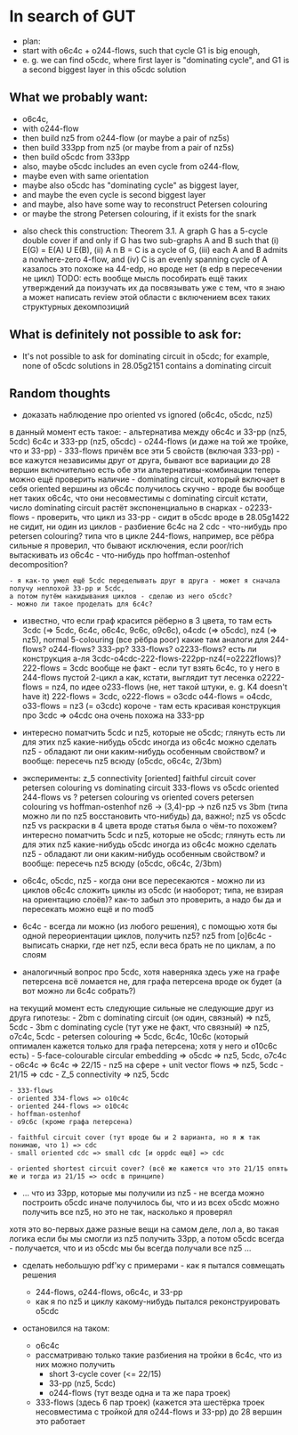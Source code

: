 # In search of GUT

- plan:
- start with o6c4c + o244-flows, such that cycle G1 is big enough,
- e. g. we can find o5cdc, where first layer is "dominating cycle", and G1 is a second biggest layer in this o5cdc solution

## What we probably want:

- o6c4c,
- with o244-flow
- then build nz5 from o244-flow (or maybe a pair of nz5s)
- then build 333pp from nz5 (or maybe from a pair of nz5s)
- then build o5cdc from 333pp
- also, maybe o5cdc includes an even cycle from o244-flow,
- maybe even with same orientation
- maybe also o5cdc has "dominating cycle" as biggest layer,
- and maybe the even cycle is second biggest layer
- and maybe, also have some way to reconstruct Petersen colouring
- or maybe the strong Petersen colouring, if it exists for the snark

+ also check this construction:
Theorem 3.1. A graph G has a 5-cycle double cover if and only if
	G has two sub-graphs A and B such that
	(i) E(G) = E(A) U E(B),
	(ii) A n B = C is a cycle of G,
	(iii) each A and B admits a nowhere-zero 4-flow, and
	(iv) C is an evenly spanning cycle of A
	казалось это похоже на 44-edp, но вроде нет (в edp в пересечении не цикл)
TODO: есть вообще мысль пособирать ещё таких утверждений да поизучать их да посвязывать уже с тем, что я знаю
а может написать review этой области с включением всех таких структурных декомпозиций

## What is definitely not possible to ask for:

- It's not possible to ask for dominating circuit in o5cdc; for example, none of o5cdc solutions in 28.05g2151 contains a dominating circuit


## Random thoughts

- доказать наблюдение про oriented vs ignored (o6c4c, o5cdc, nz5)


в данный момент есть такое:
    - альтернатива между
        o6c4c и 33-pp (nz5, 5cdc)
        6c4c и 333-pp (nz5, o5cdc)
    - o244-flows (и даже на той же тройке, что и 33-pp)
    - 333-flows
    причём все эти 5 свойств (включая 333-pp) - все кажутся независимы друг от друга, бывают все вариации
    до 28 вершин включительно есть обе эти альтернативы-комбинации
теперь можно ещё проверить наличие
    - dominating circuit, который включает в себя oriented вершины из o6c4c
        получилось скучно - вроде бы вообще нет таких o6c4c, что они несовместимы с dominating circuit
        кстати, число dominating circuit растёт экспоненциально в снарках
    - o2233-flows
    - проверить, что цикл из 33-pp - сидит в o5cdc
        вроде в 28.05g1422 не сидит, ни один из циклов
    - разбиение 6c4c на 2 cdc
    - что-нибудь про petersen colouring?
        типа что в цикле 244-flows, например, все рёбра сильные
        я проверил, что бывают исключения, если poor/rich вытаскивать из o6c4c
    - что-нибудь про hoffman-ostenhof decomposition?

    - я как-то умел ещё 5cdc переделывать друг в друга - может я сначала получу неплохой 33-pp и 5cdc,
    а потом путём накидывания циклов - сделаю из него o5cdc?
    - можно ли такое проделать для 6c4c?



- известно, что если граф красится рёберно в 3 цвета, то
    там есть 3cdc (=> 5cdc, 6c4c, o6c4c, 9c6c, o9c6c), o4cdc (=> o5cdc), nz4 (=> nz5), normal 5-colouring (все рёбра poor)
    какие там аналоги для 244-flows? o244-flows? 333-pp? 333-flows? o2233-flows?
    есть ли конструкция а-ля 3cdc-o4cdc-222-flows-222pp-nz4(=o2222flows)?
    222-flows = 3cdc
        вообще не факт - если тут взять 6c4c, то у него в 244-flows пустой 2-цикл
    а как, кстати, выглядит тут лесенка
    o2222-flows = nz4,
    по идее o233-flows (не, нет такой штуки, e. g. K4 doesn't have it)
    222-flows = 3cdc, o222-flows = o3cdc
    o44-flows = o4cdc, o33-flows = nz3 (= o3cdc)
    короче - там есть красивая конструкция про 3cdc => o4cdc
    она очень похожа на 333-pp

- интересно поматчить 5cdc и nz5, которые не o5cdc; глянуть есть ли для этих nz5 какие-нибудь o5cdc
иногда из o6c4c можно сделать nz5 - обладают ли они каким-нибудь особенным свойством?
и вообще: пересечь nz5 всюду (o5cdc, o6c4c, 2/3bm)

- эксперименты:
z_5 connectivity
[oriented] faithful circuit cover
petersen colouring vs dominating circuit
333-flows vs o5cdc
oriented 244-flows vs ?
petersen colouring vs oriented covers
petersen colouring vs hoffman-ostenhof
nz6 -> (3,4)-pp -> nz6
nz5 vs 3bm (типа можно ли по nz5 восстановить что-нибудь)
да, важно!; nz5 vs o5cdc
nz5 vs раскраски в 4 цвета
вроде статья была о чём-то похожем?
интересно поматчить 5cdc и nz5, которые не o5cdc; глянуть есть ли для этих nz5 какие-нибудь o5cdc
иногда из o6c4c можно сделать nz5 - обладают ли они каким-нибудь особенным свойством?
и вообще: пересечь nz5 всюду (o5cdc, o6c4c, 2/3bm)

- o6c4c, o5cdc, nz5 - когда они все пересекаются - можно ли из циклов o6c4c сложить циклы из o5cdc (и наоборот; типа, не взирая на ориентацию слоёв)? как-то забыл это проверить, а надо бы
да и пересекать можно ещё и по mod5
- 6c4c - всегда ли можно (из любого решения), с помощью хотя бы одной переориентации циклов, получить nz5?
    nz5 from [o]6c4c - выписать снарки, где нет nz5, если веса брать не по циклам, а по слоям
- аналогичный вопрос про 5cdc, хотя наверняка здесь уже на графе петерсена всё ломается
    не, для графа петерсена вроде ок будет (а вот можно ли 6c4c собрать?)

на текущий момент есть следующие сильные не следующие друг из друга гипотезы:
    - 2bm с dominating circuit (он один, связный) => nz5, 5cdc
    - 3bm с dominating cycle (тут уже не факт, что связный) => nz5, o7c4c, 5cdc
    - petersen colouring => 5cdc, 6c4c, 10c6c (который оптимален кажется только для графа петерсена; хотя у него и o10c6c есть)
    - 5-face-colourable circular embedding => o5cdc => nz5, 5cdc, o7c4c
    - o6c4c => 6c4c => 22/15
    - nz5 на сфере + unit vector flows => nz5, 5cdc
    - 21/15 => cdc
    - Z_5 connectivity => nz5, 5cdc

    - 333-flows
    - oriented 334-flows => o10c4c
    - oriented 244-flows => o10c4c
    - hoffman-ostenhof
    - o9c6c (кроме графа петерсена)

    - faithful circuit cover (тут вроде бы и 2 варианта, но я ж так понимаю, что 1) => cdc
    - small oriented cdc => small cdc [и oppdc ещё] => cdc

    - oriented shortest circuit cover? (всё же кажется что это 21/15 опять же и тогда из 21/15 => ocdc в принципе)

- ...
что из 33pp, которые мы получили из nz5 - не всегда можно построить o5cdc
иначе получилось бы, что и из всех o5cdc можно получить все nz5, но это не так, насколько я проверял

хотя это во-первых даже разные вещи на самом деле, лол
а, во
такая логика
если бы мы смогли из nz5 получить 33pp, а потом o5cdc всегда - получается, что и из o5cdc мы бы всегда получали все nz5
...

- сделать небольшую pdf'ку с примерами - как я пытался совмещать решения
    - 244-flows, o244-flows, o6c4c, и 33-pp
    - как я по nz5 и циклу какому-нибудь пытался реконструировать o5cdc

- остановился на таком:
    - o6c4c
    - рассматриваю только такие разбиения на тройки в 6c4c, что из них можно получить
        - short 3-cycle cover (<= 22/15)
        - 33-pp (nz5, 5cdc)
        - o244-flows
        (тут везде одна и та же пара троек)
    - 333-flows (здесь 6 пар троек) (кажется эта шестёрка троек несовместима с тройкой для o244-flows и 33-pp)
    до 28 вершин это работает
